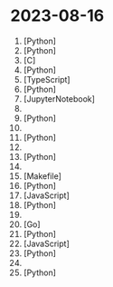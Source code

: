 # 2023-08-16

1. [](https://github.comundefined "FaceChain is a deep-learning toolchain for generating your Digital-Twin.") [Python]
2. [](https://github.comundefined "Official implementation of Neuralangelo: High-Fidelity Neural Surface Reconstruction (CVPR 2023)") [Python]
3. [](https://github.comundefined "") [C]
4. [](https://github.comundefined "All Algorithms implemented in Python") [Python]
5. [](https://github.comundefined "♾ Infisical is an open-source, end-to-end encrypted platform for secret management: sync secrets across your team/infrastructure and prevent secret leaks.") [TypeScript]
6. [](https://github.comundefined "one-click deepfake (face swap)") [Python]
7. [](https://github.comundefined "DoctorGPT is an LLM that can pass the US Medical Licensing Exam. It works offline, it's cross-platform, & your health data stays private.") [JupyterNotebook]
8. [](https://github.comundefined "A curated list of modern Generative Artificial Intelligence projects and services") 
9. [](https://github.comundefined "AWS zero to hero repo for devops engineers to learn AWS in 30 Days. This repo includes projects, presentations, interview questions and real time examples.") [Python]
10. [](https://github.comundefined "Conference slides") 
11. [](https://github.comundefined "Focus on prompting and generating") [Python]
12. [](https://github.comundefined "The Patterns of Scalable, Reliable, and Performant Large-Scale Systems") 
13. [](https://github.comundefined "Langchain-Chatchat (formerly langchain-ChatGLM), local knowledge based LLM (like ChatGLM) QA app with langchain ｜ 基于 Langchain 与 ChatGLM 等语言模型的本地知识库问答") [Python]
14. [](https://github.comundefined "") 
15. [](https://github.comundefined "A list of Free Software network services and web applications which can be hosted on your own servers") [Makefile]
16. [](https://github.comundefined "崩坏：星穹铁道 模拟宇宙自动化 （Honkai Star Rail - Auto Simulated Universe）") [Python]
17. [](https://github.comundefined "Simple bookmark manager built with Go") [JavaScript]
18. [](https://github.comundefined "Stable Diffusion web UI") [Python]
19. [](https://github.comundefined "Generative Agents: Interactive Simulacra of Human Behavior") 
20. [](https://github.comundefined "Official Go implementation of the Ethereum protocol") [Go]
21. [](https://github.comundefined "CodeGeeX2: A More Powerful Multilingual Code Generation Model") [Python]
22. [](https://github.comundefined "⭐️ Companies that don't have a broken hiring process") [JavaScript]
23. [](https://github.comundefined "Chat with your documents on your local device using GPT models. No data leaves your device and 100% private.") [Python]
24. [](https://github.comundefined "Master programming by recreating your favorite technologies from scratch.") 
25. [](https://github.comundefined "👋 Hey there new grad🎉! We've put together a collection of full-time job openings for SWE, Quant, PM and tech roles in 2024! 🚀") [Python]
